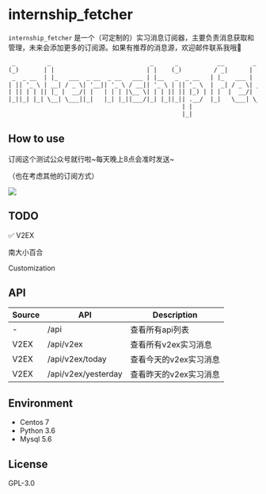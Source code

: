 # internship_fetcher

<code>internship_fetcher</code> 是一个（可定制的）实习消息订阅器，主要负责消息获取和管理，未来会添加更多的订阅源。如果有推荐的消息源，欢迎邮件联系我哦🤣

```txt
 _         _                            _      _           __        _          _                 
(_)       | |                          | |    (_)         / _|      | |        | |                
 _  _ __  | |_   ___  _ __  _ __   ___ | |__   _  _ __   | |_   ___ | |_   ___ | |__    ___  _ __ 
| || '_ \ | __| / _ \| '__|| '_ \ / __|| '_ \ | || '_ \  |  _| / _ \| __| / __|| '_ \  / _ \| '__|
| || | | || |_ |  __/| |   | | | |\__ \| | | || || |_) | | |  |  __/| |_ | (__ | | | ||  __/| |   
|_||_| |_| \__| \___||_|   |_| |_||___/|_| |_||_|| .__/  |_|   \___| \__| \___||_| |_| \___||_|   
                                                 | |                                              
                                                 |_|                                              
```



## How to use

订阅这个测试公众号就行啦~每天晚上8点会准时发送~

（也在考虑其他的订阅方式）

![](https://i.loli.net/2018/06/16/5b23f3bbd9602.png)



## TODO

✅ V2EX

​南大小百合

Customization





## API

| Source | API                 | Description                   |
| ---- | ------------------- | ---------------------- |
| -    | /api                | 查看所有api列表        |
| V2EX | /api/v2ex           | 查看所有v2ex实习消息   |
| V2EX | /api/v2ex/today     | 查看今天的v2ex实习消息 |
| V2EX | /api/v2ex/yesterday | 查看昨天的v2ex实习消息 |



## Environment

- Centos 7
- Python 3.6
- Mysql 5.6



## License

GPL-3.0